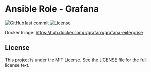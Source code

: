 # Ansible Role - Grafana

[![GitHub last commit](https://img.shields.io/github/last-commit/ursinn-ansible/role-grafana?logo=github&style=for-the-badge)](https://github.com/ursinn-ansible/role-grafana/commits)
[![License](https://img.shields.io/github/license/ursinn-ansible/role-grafana?style=for-the-badge)](https://github.com/ursinn-ansible/role-grafana/blob/main/LICENSE)

Docker Image: https://hub.docker.com/r/grafana/grafana-enterprise

## License

This project is under the MIT License. See the [LICENSE](https://github.com/ursinn-ansible/role-grafana/blob/main/LICENSE) file for the full license text.
